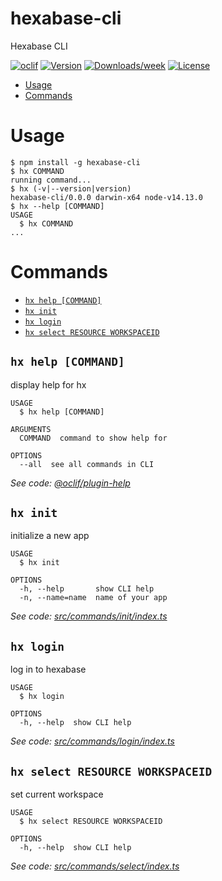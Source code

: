 hexabase-cli
============

Hexabase CLI

[![oclif](https://img.shields.io/badge/cli-oclif-brightgreen.svg)](https://oclif.io)
[![Version](https://img.shields.io/npm/v/hexabase-cli.svg)](https://npmjs.org/package/hexabase-cli)
[![Downloads/week](https://img.shields.io/npm/dw/hexabase-cli.svg)](https://npmjs.org/package/hexabase-cli)
[![License](https://img.shields.io/npm/l/hexabase-cli.svg)](https://github.com/b-eee/hexabase-cli/blob/master/package.json)

<!-- toc -->
* [Usage](#usage)
* [Commands](#commands)
<!-- tocstop -->
# Usage
<!-- usage -->
```sh-session
$ npm install -g hexabase-cli
$ hx COMMAND
running command...
$ hx (-v|--version|version)
hexabase-cli/0.0.0 darwin-x64 node-v14.13.0
$ hx --help [COMMAND]
USAGE
  $ hx COMMAND
...
```
<!-- usagestop -->
# Commands
<!-- commands -->
* [`hx help [COMMAND]`](#hx-help-command)
* [`hx init`](#hx-init)
* [`hx login`](#hx-login)
* [`hx select RESOURCE WORKSPACEID`](#hx-select-resource-workspaceid)

## `hx help [COMMAND]`

display help for hx

```
USAGE
  $ hx help [COMMAND]

ARGUMENTS
  COMMAND  command to show help for

OPTIONS
  --all  see all commands in CLI
```

_See code: [@oclif/plugin-help](https://github.com/oclif/plugin-help/blob/v3.2.0/src/commands/help.ts)_

## `hx init`

initialize a new app

```
USAGE
  $ hx init

OPTIONS
  -h, --help       show CLI help
  -n, --name=name  name of your app
```

_See code: [src/commands/init/index.ts](https://github.com/b-eee/hexabase-cli/blob/v0.0.0/src/commands/init/index.ts)_

## `hx login`

log in to hexabase

```
USAGE
  $ hx login

OPTIONS
  -h, --help  show CLI help
```

_See code: [src/commands/login/index.ts](https://github.com/b-eee/hexabase-cli/blob/v0.0.0/src/commands/login/index.ts)_

## `hx select RESOURCE WORKSPACEID`

set current workspace

```
USAGE
  $ hx select RESOURCE WORKSPACEID

OPTIONS
  -h, --help  show CLI help
```

_See code: [src/commands/select/index.ts](https://github.com/b-eee/hexabase-cli/blob/v0.0.0/src/commands/select/index.ts)_
<!-- commandsstop -->
